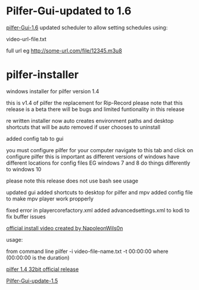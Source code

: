 # Pilfer-Gui-updated to 1.6

<a href='https://github.com/t3rmin8tor/pilfer-installer/releases/download/1.6/pilfer-gui-update-1.6.exe'>pilfer-Gui-1.6</a>
updated scheduler to allow setting schedules using:

video-url-file.txt

full url eg http://some-url.com/file/12345.m3u8


# pilfer-installer
windows installer for pilfer version 1.4

this is v1.4 of pilfer the replacement for Rip-Record
please note that this release is a beta there will be bugs
and limited funtionality in this release

re written installer  now auto creates environment paths
and desktop shortcuts that will be auto removed if user chooses
to uninstall 

added config tab to gui

you must configure pilfer for your computer
navigate to this tab
and click on configure pilfer 
this is important as  different versions of windows
have different locations for config files 
EG windows 7 and 8 do things differently  to windows 10 


please note this release does not use bash see usage

updated gui
added shortcuts to desktop for pilfer and mpv
added config file to make mpv player work propperly


fixed error in playercorefactory.xml
added advancedsettings.xml to kodi to fix buffer issues 

<a href='https://www.youtube.com/watch?v=I73WyQw1d4U'>official install video created by NapoleonWils0n</a>

usage:

from command line
pilfer -i video-file-name.txt -t 00:00:00 where (00:00:00 is the duration)

<a href='https://github.com/t3rmin8tor/pilfer-installer/releases/download/1.4/pilfer-1.4-install-32bit.exe'>pilfer 1.4 32bit official release</a>

<a href='https://github.com/t3rmin8tor/pilfer-installer/releases/tag/1.5'>Pilfer-Gui-update-1.5</a>
